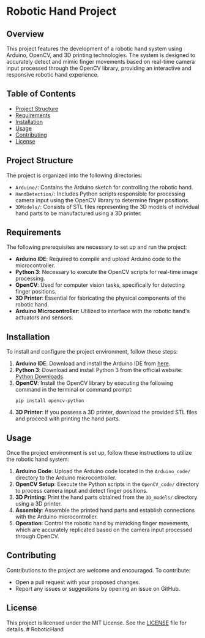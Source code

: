 # Robotic Hand Project

## Overview
This project features the development of a robotic hand system using Arduino, OpenCV, and 3D printing technologies. The system is designed to accurately detect and mimic finger movements based on real-time camera input processed through the OpenCV library, providing an interactive and responsive robotic hand experience.

## Table of Contents
- [Project Structure](#project-structure)
- [Requirements](#requirements)
- [Installation](#installation)
- [Usage](#usage)
- [Contributing](#contributing)
- [License](#license)

## Project Structure
The project is organized into the following directories:

- `Arduino/`: Contains the Arduino sketch for controlling the robotic hand.
- `HandDetection/`: Includes Python scripts responsible for processing camera input using the OpenCV library to determine finger positions.
- `3DModels/`: Consists of STL files representing the 3D models of individual hand parts to be manufactured using a 3D printer.

## Requirements
The following prerequisites are necessary to set up and run the project:

- **Arduino IDE**: Required to compile and upload Arduino code to the microcontroller.
- **Python 3**: Necessary to execute the OpenCV scripts for real-time image processing.
- **OpenCV**: Used for computer vision tasks, specifically for detecting finger positions.
- **3D Printer**: Essential for fabricating the physical components of the robotic hand.
- **Arduino Microcontroller**: Utilized to interface with the robotic hand's actuators and sensors.

## Installation
To install and configure the project environment, follow these steps:

1. **Arduino IDE**: Download and install the Arduino IDE from [here](https://www.arduino.cc/en/software).
2. **Python 3**: Download and install Python 3 from the official website: [Python Downloads](https://www.python.org/downloads/).
3. **OpenCV**: Install the OpenCV library by executing the following command in the terminal or command prompt:
    ```
    pip install opencv-python
    ```
4. **3D Printer**: If you possess a 3D printer, download the provided STL files and proceed with printing the hand parts.

## Usage
Once the project environment is set up, follow these instructions to utilize the robotic hand system:

1. **Arduino Code**: Upload the Arduino code located in the `Arduino_code/` directory to the Arduino microcontroller.
2. **OpenCV Setup**: Execute the Python scripts in the `OpenCV_code/` directory to process camera input and detect finger positions.
3. **3D Printing**: Print the hand parts obtained from the `3D_models/` directory using a 3D printer.
4. **Assembly**: Assemble the printed hand parts and establish connections with the Arduino microcontroller.
5. **Operation**: Control the robotic hand by mimicking finger movements, which are accurately replicated based on the camera input processed through OpenCV.

## Contributing
Contributions to the project are welcome and encouraged. To contribute:

- Open a pull request with your proposed changes.
- Report any issues or suggestions by opening an issue on GitHub.

## License
This project is licensed under the MIT License. See the [LICENSE](LICENSE) file for details.
#   R o b o t i c H a n d  
 